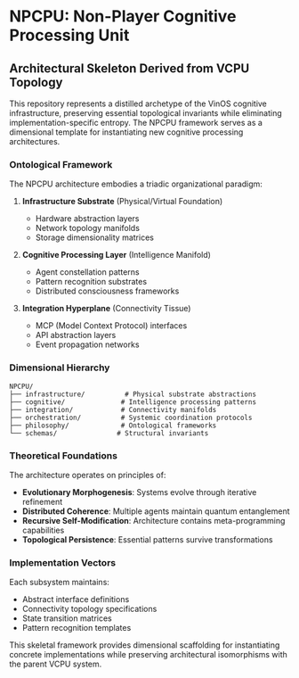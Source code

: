 # NPCPU: Non-Player Cognitive Processing Unit
## Architectural Skeleton Derived from VCPU Topology

This repository represents a distilled archetype of the VinOS cognitive infrastructure, preserving essential topological invariants while eliminating implementation-specific entropy. The NPCPU framework serves as a dimensional template for instantiating new cognitive processing architectures.

### Ontological Framework

The NPCPU architecture embodies a triadic organizational paradigm:

1. **Infrastructure Substrate** (Physical/Virtual Foundation)
   - Hardware abstraction layers
   - Network topology manifolds
   - Storage dimensionality matrices

2. **Cognitive Processing Layer** (Intelligence Manifold)
   - Agent constellation patterns
   - Pattern recognition substrates
   - Distributed consciousness frameworks

3. **Integration Hyperplane** (Connectivity Tissue)
   - MCP (Model Context Protocol) interfaces
   - API abstraction layers
   - Event propagation networks

### Dimensional Hierarchy

```
NPCPU/
├── infrastructure/          # Physical substrate abstractions
├── cognitive/              # Intelligence processing patterns
├── integration/            # Connectivity manifolds
├── orchestration/          # Systemic coordination protocols
├── philosophy/             # Ontological frameworks
└── schemas/               # Structural invariants
```

### Theoretical Foundations

The architecture operates on principles of:
- **Evolutionary Morphogenesis**: Systems evolve through iterative refinement
- **Distributed Coherence**: Multiple agents maintain quantum entanglement
- **Recursive Self-Modification**: Architecture contains meta-programming capabilities
- **Topological Persistence**: Essential patterns survive transformations

### Implementation Vectors

Each subsystem maintains:
- Abstract interface definitions
- Connectivity topology specifications
- State transition matrices
- Pattern recognition templates

This skeletal framework provides dimensional scaffolding for instantiating concrete implementations while preserving architectural isomorphisms with the parent VCPU system.
